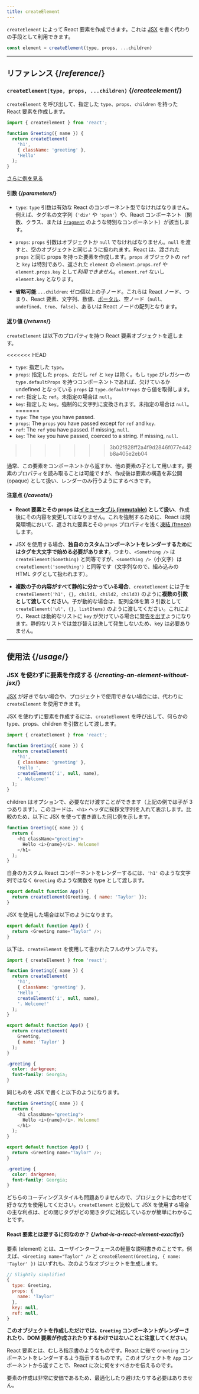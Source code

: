```yaml
---
title: createElement
---
```


<Intro>

`createElement` によって React 要素を作成できます。これは [JSX](/learn/writing-markup-with-jsx) を書く代わりの手段として利用できます。

```js
const element = createElement(type, props, ...children)
```

</Intro>

<InlineToc />

---

## リファレンス {/*reference*/}

### `createElement(type, props, ...children)` {/*createelement*/}

`createElement` を呼び出して、指定した `type`、`props`、`children` を持った React 要素を作成します。

```js
import { createElement } from 'react';

function Greeting({ name }) {
  return createElement(
    'h1',
    { className: 'greeting' },
    'Hello'
  );
}
```

[さらに例を見る](#usage)

#### 引数 {/*parameters*/}

* `type`: `type` 引数は有効な React のコンポーネント型でなければなりません。例えば、タグ名の文字列（`'div'` や `'span'`）や、React コンポーネント（関数、クラス、または [`Fragment`](/reference/react/Fragment) のような特別なコンポーネント）が該当します。

* `props`: `props` 引数はオブジェクトか `null` でなければなりません。`null` を渡すと、空のオブジェクトと同じように扱われます。React は、渡された `props` と同じ props を持った要素を作成します。`props` オブジェクトの `ref` と `key` は特別であり、返された `element` の `element.props.ref` や `element.props.key` として*利用できません*。`element.ref` ないし `element.key` となります。

* **省略可能** `...children`: ゼロ個以上の子ノード。これらは React ノード、つまり、React 要素、文字列、数値、[ポータル](/reference/react-dom/createPortal)、空ノード（`null`、`undefined`、`true`、`false`）、あるいは React ノードの配列となります。

#### 返り値 {/*returns*/}

`createElement` は以下のプロパティを持つ React 要素オブジェクトを返します。

<<<<<<< HEAD
* `type`: 指定した `type`。
* `props`: 指定した `props`、ただし `ref` と `key` は除く。もし `type` がレガシーの `type.defaultProps` を持つコンポーネントであれば、欠けているか undefined となっている `props` は `type.defaultProps` から値を取得します。
* `ref`: 指定した `ref`。未指定の場合は `null`。
* `key`: 指定した `key`。強制的に文字列に変換されます。未指定の場合は `null`。
=======
* `type`: The `type` you have passed.
* `props`: The `props` you have passed except for `ref` and `key`.
* `ref`: The `ref` you have passed. If missing, `null`.
* `key`: The `key` you have passed, coerced to a string. If missing, `null`.
>>>>>>> 3b02f828ff2a4f9d2846f077e442b8a405e2eb04

通常、この要素をコンポーネントから返すか、他の要素の子として用います。要素のプロパティを読み取ることは可能ですが、作成後は要素の構造を非公開 (opaque) として扱い、レンダーのみ行うようにするべきです。

#### 注意点 {/*caveats*/}

* **React 要素とその props は[イミュータブル (immutable)](https://en.wikipedia.org/wiki/Immutable_object) として扱い**、作成後にその内容を変更してはなりません。これを強制するために、React は開発環境において、返された要素とその `props` プロパティを浅く[凍結 (freeze)](https://developer.mozilla.org/ja/docs/Web/JavaScript/Reference/Global_Objects/Object/freeze) します。

* JSX を使用する場合、**独自のカスタムコンポーネントをレンダーするためにはタグを大文字で始める必要があります**。つまり、`<Something />` は `createElement(Something)` と同等ですが、`<something />`（小文字）は `createElement('something')` と同等です（文字列なので、組み込みの HTML タグとして扱われます）。

* **複数の子の内容がすべて静的に分かっている場合**、`createElement` には子を `createElement('h1', {}, child1, child2, child3)` のように**複数の引数として渡してください**。子が動的な場合は、配列全体を第 3 引数として `createElement('ul', {}, listItems)` のように渡してください。これにより、React は動的なリストに `key` が欠けている場合に[警告を出す](/learn/rendering-lists#keeping-list-items-in-order-with-key)ようになります。静的なリストでは並び替えは決して発生しないため、key は必要ありません。

---

## 使用法 {/*usage*/}

### JSX を使わずに要素を作成する {/*creating-an-element-without-jsx*/}

[JSX](/learn/writing-markup-with-jsx) が好きでない場合や、プロジェクトで使用できない場合には、代わりに `createElement` を使用できます。

JSX を使わずに要素を作成するには、`createElement` を呼び出して、何らかの <CodeStep step={1}>type</CodeStep>、<CodeStep step={2}>props</CodeStep>、<CodeStep step={3}>children</CodeStep> を引数として渡します。

```js [[1, 5, "'h1'"], [2, 6, "{ className: 'greeting' }"], [3, 7, "'Hello ',"], [3, 8, "createElement('i', null, name),"], [3, 9, "'. Welcome!'"]]
import { createElement } from 'react';

function Greeting({ name }) {
  return createElement(
    'h1',
    { className: 'greeting' },
    'Hello ',
    createElement('i', null, name),
    '. Welcome!'
  );
}
```

<CodeStep step={3}>children</CodeStep> はオプションで、必要なだけ渡すことができます（上記の例では子が 3 つあります）。このコードは、`<h1>` ヘッダに挨拶文字列を入れて表示します。比較のため、以下に JSX を使って書き直した同じ例を示します。

```js [[1, 3, "h1"], [2, 3, "className=\\"greeting\\""], [3, 4, "Hello <i>{name}</i>. Welcome!"], [1, 5, "h1"]]
function Greeting({ name }) {
  return (
    <h1 className="greeting">
      Hello <i>{name}</i>. Welcome!
    </h1>
  );
}
```

自身のカスタム React コンポーネントをレンダーするには、`'h1'` のような文字列ではなく `Greeting` のような関数を <CodeStep step={1}>type</CodeStep> として渡します。

```js [[1, 2, "Greeting"], [2, 2, "{ name: 'Taylor' }"]]
export default function App() {
  return createElement(Greeting, { name: 'Taylor' });
}
```

JSX を使用した場合は以下のようになります。

```js [[1, 2, "Greeting"], [2, 2, "name=\\"Taylor\\""]]
export default function App() {
  return <Greeting name="Taylor" />;
}
```

以下は、`createElement` を使用して書かれたフルのサンプルです。

<Sandpack>

```js
import { createElement } from 'react';

function Greeting({ name }) {
  return createElement(
    'h1',
    { className: 'greeting' },
    'Hello ',
    createElement('i', null, name),
    '. Welcome!'
  );
}

export default function App() {
  return createElement(
    Greeting,
    { name: 'Taylor' }
  );
}
```

```css
.greeting {
  color: darkgreen;
  font-family: Georgia;
}
```

</Sandpack>

同じものを JSX で書くと以下のようになります。

<Sandpack>

```js
function Greeting({ name }) {
  return (
    <h1 className="greeting">
      Hello <i>{name}</i>. Welcome!
    </h1>
  );
}

export default function App() {
  return <Greeting name="Taylor" />;
}
```

```css
.greeting {
  color: darkgreen;
  font-family: Georgia;
}
```

</Sandpack>

どちらのコーディングスタイルも問題ありませんので、プロジェクトに合わせて好きな方を使用してください。`createElement` と比較して JSX を使用する場合の主な利点は、どの閉じタグがどの開きタグに対応しているかが簡単にわかることです。

<DeepDive>

#### React 要素とは要するに何なのか？ {/*what-is-a-react-element-exactly*/}

要素 (element) とは、ユーザインターフェースの軽量な説明書きのことです。例えば、`<Greeting name="Taylor" />` と `createElement(Greeting, { name: 'Taylor' })` はいずれも、次のようなオブジェクトを生成します。

```js
// Slightly simplified
{
  type: Greeting,
  props: {
    name: 'Taylor'
  },
  key: null,
  ref: null,
}
```

**このオブジェクトを作成しただけでは、`Greeting` コンポーネントがレンダーされたり、DOM 要素が作成されたりするわけではないことに注意してください**。

React 要素とは、むしろ指示書のようなものです。React に後で `Greeting` コンポーネントをレンダーするよう指示するものです。このオブジェクトを `App` コンポーネントから返すことで、React に次に何をすべきかを伝えるのです。

要素の作成は非常に安価であるため、最適化したり避けたりする必要はありません。

</DeepDive>
